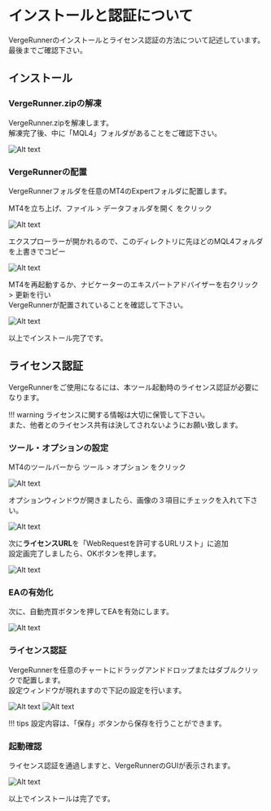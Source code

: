 # インストールと認証について

VergeRunnerのインストールとライセンス認証の方法について記述しています。  
最後までご確認下さい。

## インストール

### VergeRunner.zipの解凍

VergeRunner.zipを解凍します。  
解凍完了後、中に「MQL4」フォルダがあることをご確認下さい。

![Alt text](_img/install/2024-11-20_10h23_38.png)

### VergeRunnerの配置

VergeRunnerフォルダを任意のMT4のExpertフォルダに配置します。

MT4を立ち上げ、ファイル > データフォルダを開く をクリック

![Alt text](_img/install/img_howtoinstall_002.png)

エクスプローラーが開かれるので、このディレクトリに先ほどのMQL4フォルダを上書きでコピー

![Alt text](_img/install/2024-11-20_10h26_15.png)

MT4を再起動するか、ナビケーターのエキスパートアドバイザーを右クリック > 更新を行い  
VergeRunnerが配置されていることを確認して下さい。

![Alt text](_img/install/2024-11-20_10h30_14.png)


以上でインストール完了です。

## ライセンス認証

VergeRunnerをご使用になるには、本ツール起動時のライセンス認証が必要になります。

!!! warning
    ライセンスに関する情報は大切に保管して下さい。  
    また、他者とのライセンス共有は決してされないようにお願い致します。

### ツール・オプションの設定
MT4のツールバーから ツール > オプション をクリック

![Alt text](_img/activation/2024-11-20_10h49_57.png)

オプションウィンドウが開きましたら、画像の３項目にチェックを入れて下さい。

![Alt text](_img/activation/img_howtoinstall_006.png)

次に**ライセンスURL**を「WebRequestを許可するURLリスト」に追加  
設定画完了しましたら、OKボタンを押します。

![Alt text](_img/activation/img_howtoinstall_007.png)

### EAの有効化

次に、自動売買ボタンを押してEAを有効にします。

![Alt text](_img/activation/2024-11-20_10h56_39.png)

### ライセンス認証

VergeRunnerを任意のチャートにドラッグアンドドロップまたはダブルクリックで配置します。  
設定ウィンドウが現れますので下記の設定を行います。

![Alt text](_img/activation/img_howtoinstall_008.png)
![Alt text](_img/activation/img_howtoinstall_009.png)

!!! tips
    設定内容は、「保存」ボタンから保存を行うことができます。  

### 起動確認

ライセンス認証を通過しますと、VergeRunnerのGUIが表示されます。

![Alt text](_img/activation/2024-11-20_11h05_10.png)

以上でインストールは完了です。